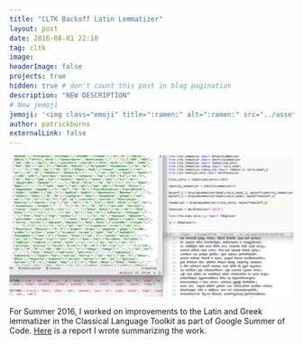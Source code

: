 ```yaml
---
title: "CLTK Backoff Latin Lemmatizer"
layout: post
date: 2016-08-01 22:10
tag: cltk
image: 
headerImage: false
projects: true
hidden: true # don't count this post in blog pagination
description: "NEW DESCRIPTION"
# New jemoji
jemoji: '<img class="emoji" title=":ramen:" alt=":ramen:" src="../assets/images/paper-icon.png" height="20" width="20" align="absmiddle">'
author: patrickburns
externalLink: false
---
```

![Screenshot](../assets/images/gsoc.png)

For Summer 2016, I worked on improvements to the Latin and Greek lemmatizer in the Classical Language Toolkit as part of Google Summer of Code. [Here](https://disiectamembra.wordpress.com/2016/08/23/wrapping-up-google-summer-of-code/) is a report I wrote summarizing the work.
